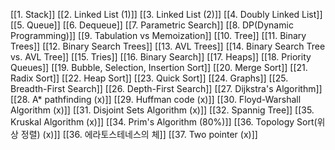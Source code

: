 [[1. Stack]]
[[2. Linked List (1)]]
[[3. Linked List (2)]]
[[4. Doubly Linked List]]
[[5. Queue]]
[[6. Dequeue]]
[[7. Parametric Search]]
[[8.  DP(Dynamic Programming)]]
[[9. Tabulation vs Memoization]]
[[10. Tree]]
[[11. Binary Trees]]
[[12. Binary Search Trees]]
[[13. AVL Trees]]
[[14. Binary Search Tree vs. AVL Tree]]
[[15. Tries]]
[[16. Binary Search]]
[[17. Heaps]]
[[18. Priority Queues]]
[[19. Bubble, Selection, Insertion Sort]]
[[20. Merge Sort]]
[[21. Radix Sort]]
[[22. Heap Sort]]
[[23. Quick Sort]]
[[24. Graphs]]
[[25. Breadth-First Search]]
[[26. Depth-First Search]]
[[27. Dijkstra's Algorithm]]
[[28. A* pathfinding (x)]]
[[29. Huffman code (x)]]
[[30. Floyd-Warshall Algorithm (x)]]
[[31. Disjoint Sets Algorithm (x)]]
[[32. Spannig Tree]]
[[35. Kruskal Algorithm (x)]]
[[34. Prim's Algorithm (80%)]]
[[36. Topology Sort(위상 정렬) (x)]]
[[36. 에라토스테네스의 체]]
[[37. Two pointer (x)]]